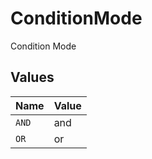 # ConditionMode

Condition Mode


## Values

| Name  | Value |
| ----- | ----- |
| `AND` | and   |
| `OR`  | or    |